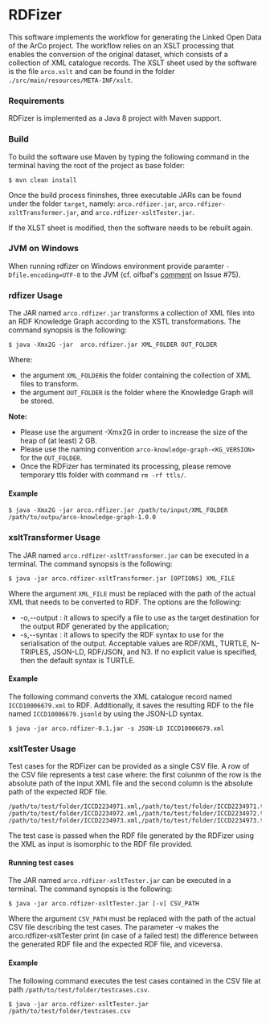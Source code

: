 # RDFizer
This software implements the workflow for generating the Linked Open Data of the ArCo project.
The workflow relies on an XSLT processing that enables the conversion of the original dataset, which consists of a collection of XML catalogue records.
The XSLT sheet used by the software is the file `arco.xslt` and can be found in the folder `./src/main/resources/META-INF/xslt`.

### Requirements 
RDFizer is implemented as a Java 8 project with Maven support.

### Build
To build the software use Maven by typing the following command in the terminal having the root of the project as base folder:
```
$ mvn clean install
```

Once the build process fininshes, three executable JARs  can be found under the folder `target`, namely: `arco.rdfizer.jar`, `arco.rdfizer-xsltTransformer.jar`, and `arco.rdfizer-xsltTester.jar`.

If the XLST sheet is modified, then the software needs to be rebuilt again.

### JVM on Windows

When running rdfizer on Windows environment provide paramter  ``-Dfile.encoding=UTF-8`` to the JVM (cf. oifbaf's [comment](https://github.com/ICCD-MiBACT/ArCo/issues/75#issuecomment-620469221) on Issue #75).

### rdfizer Usage

The JAR named `arco.rdfizer.jar` transforms a collection of XML files into an RDF Knowledge Graph according to the XSTL transformations.
The command synopsis is the following:
```
$ java -Xmx2G -jar  arco.rdfizer.jar XML_FOLDER OUT_FOLDER
```
Where:
- the argument `XML_FOLDER`is the folder containing the collection of XML files to transform.
- the argument `OUT_FOLDER` is the folder where the Knowledge Graph will be stored.


**Note:**
- Please use the argument -Xmx2G in order to increase the size of the heap of (at least) 2 GB.
- Please use the naming convention ``arco-knowledge-graph-<KG_VERSION>`` for the ``OUT_FOLDER``.
- Once the RDFizer has terminated its processing, please remove temporary ttls folder with command ``rm -rf ttls/``.

#### Example

```
$ java -Xmx2G -jar arco.rdfizer.jar /path/to/input/XML_FOLDER /path/to/outpu/arco-knowledge-graph-1.0.0
```


### xsltTransformer Usage
The JAR named `arco.rdfizer-xsltTransformer.jar` can be executed in a terminal.
The command synopsis is the following:
```
$ java -jar arco.rdfizer-xsltTransformer.jar [OPTIONS] XML_FILE
```
Where the argument `XML_FILE` must be replaced with the path of the actual XML that needs to be converted to RDF.
The options are the following:
 - -o,--output <file>:  it allows to specify a file to use as the target destination for the output RDF generated by the application;
 - -s,--syntax <string>: it allows to specify the RDF syntax to use for the serialisation of the output. Acceptable values are RDF/XML, TURTLE, N-TRIPLES, JSON-LD, RDF/JSON, and N3. If no explicit value is specified, then the default syntax is TURTLE.

#### Example
The following command converts the XML catalogue record named `ICCD10006679.xml` to RDF. Additionally, it saves the resulting RDF to the file named `ICCD10006679.jsonld` by using the JSON-LD syntax.
```
$ java -jar arco.rdfizer-0.1.jar -s JSON-LD ICCD10006679.xml
```

### xsltTester Usage

Test cases for the RDFizer can be provided as a single CSV file. 
A row of the CSV file represents a test case where: the first colunmn of the row is the absolute path of the input XML file and the second column is the absolute path of the expected RDF file.

```
/path/to/test/folder/ICCD2234971.xml,/path/to/test/folder/ICCD2234971.ttl
/path/to/test/folder/ICCD2234972.xml,/path/to/test/folder/ICCD2234972.ttl
/path/to/test/folder/ICCD2234973.xml,/path/to/test/folder/ICCD2234973.ttl
```

The test case is passed when the RDF file generated by the RDFizer using the XML as input is isomorphic to the RDF file provided. 

#### Running test cases
The JAR named `arco.rdfizer-xsltTester.jar` can be executed in a terminal.
The command synopsis is the following:
```
$ java -jar arco.rdfizer-xsltTester.jar [-v] CSV_PATH
```
Where the argument `CSV_PATH` must be replaced with the path of the actual CSV file describing the test cases.
The parameter -v makes  the arco.rdfizer-xsltTester print (in case of a failed test) the difference between the generated RDF file and the expected RDF file, and viceversa.  


#### Example

The following command executes the test cases contained in the CSV file at path `/path/to/test/folder/testcases.csv`.
```
$ java -jar arco.rdfizer-xsltTester.jar /path/to/test/folder/testcases.csv
```
